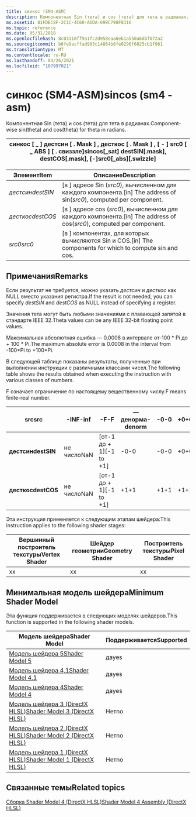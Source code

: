 ```yaml
---
title: синкос (SM4-ASM)
description: Компонентная Sin (тета) и cos (тета) для тета в радианах.
ms.assetid: 81FDEC8F-2C1C-4C60-A6DA-699C798F8316
ms.topic: reference
ms.date: 05/31/2018
ms.openlocfilehash: 8c03118ff9a1fc2d958eaa6eb1a550a6dbf672a2
ms.sourcegitcommit: b6fe9acffad983c14864b8fe0296f6025cb1f961
ms.translationtype: MT
ms.contentlocale: ru-RU
ms.lasthandoff: 04/26/2021
ms.locfileid: "107997021"
---
```

# <a name="sincos-sm4---asm"></a><span data-ttu-id="0204f-103">синкос (SM4-ASM)</span><span class="sxs-lookup"><span data-stu-id="0204f-103">sincos (sm4 - asm)</span></span>

<span data-ttu-id="0204f-104">Компонентная Sin (тета) и cos (тета) для тета в радианах.</span><span class="sxs-lookup"><span data-stu-id="0204f-104">Component-wise sin(theta) and cos(theta) for theta in radians.</span></span>



| <span data-ttu-id="0204f-105">синкос \[ \_ \] дестсин \[ . Mask \] , десткос \[ . Mask \] , \[ - \] src0 \[ \_ ABS \] \[ . свиззле\]</span><span class="sxs-lookup"><span data-stu-id="0204f-105">sincos\[\_sat\] destSIN\[.mask\], destCOS\[.mask\], \[-\]src0\[\_abs\]\[.swizzle\]</span></span> |
|------------------------------------------------------------------------------------|



 



| <span data-ttu-id="0204f-106">Элемент</span><span class="sxs-lookup"><span data-stu-id="0204f-106">Item</span></span>                                                                                               | <span data-ttu-id="0204f-107">Описание</span><span class="sxs-lookup"><span data-stu-id="0204f-107">Description</span></span>                                                           |
|----------------------------------------------------------------------------------------------------|-----------------------------------------------------------------------|
| <span data-ttu-id="0204f-108"><span id="destSIN"></span><span id="destsin"></span><span id="DESTSIN"></span>*дестсин*</span><span class="sxs-lookup"><span data-stu-id="0204f-108"><span id="destSIN"></span><span id="destsin"></span><span id="DESTSIN"></span>*destSIN*</span></span><br/> | <span data-ttu-id="0204f-109">\[в \] адресе Sin (*src0*), вычисленном для каждого компонента.</span><span class="sxs-lookup"><span data-stu-id="0204f-109">\[in\] The address of sin(*src0*), computed per component.</span></span><br/> |
| <span data-ttu-id="0204f-110"><span id="destCOS"></span><span id="destcos"></span><span id="DESTCOS"></span>*десткос*</span><span class="sxs-lookup"><span data-stu-id="0204f-110"><span id="destCOS"></span><span id="destcos"></span><span id="DESTCOS"></span>*destCOS*</span></span><br/> | <span data-ttu-id="0204f-111">\[в \] адресе cos (*src0*), вычисленном для каждого компонента.</span><span class="sxs-lookup"><span data-stu-id="0204f-111">\[in\] The address of cos(*src0*), computed per component.</span></span><br/> |
| <span data-ttu-id="0204f-112"><span id="src0"></span><span id="SRC0"></span>*src0*</span><span class="sxs-lookup"><span data-stu-id="0204f-112"><span id="src0"></span><span id="SRC0"></span>*src0*</span></span><br/>                                    | <span data-ttu-id="0204f-113">\[в \] компонентах, для которых вычисляются Sin и COS.</span><span class="sxs-lookup"><span data-stu-id="0204f-113">\[in\] The components for which to compute sin and cos.</span></span><br/>    |



 

## <a name="remarks"></a><span data-ttu-id="0204f-114">Примечания</span><span class="sxs-lookup"><span data-stu-id="0204f-114">Remarks</span></span>

<span data-ttu-id="0204f-115">Если результат не требуется, можно указать *дестсин* и *десткос* как NULL вместо указания регистра.</span><span class="sxs-lookup"><span data-stu-id="0204f-115">If the result is not needed, you can specify *destSIN* and *destCOS* as NULL instead of specifying a register.</span></span>

<span data-ttu-id="0204f-116">Значения тета могут быть любыми значениями с плавающей запятой в стандарте IEEE 32.</span><span class="sxs-lookup"><span data-stu-id="0204f-116">Theta values can be any IEEE 32-bit floating point values.</span></span>

<span data-ttu-id="0204f-117">Максимальная абсолютная ошибка — 0,0008 в интервале от-100 \* Pi до + 100 \* Pi.</span><span class="sxs-lookup"><span data-stu-id="0204f-117">The maximum absolute error is 0.0008 in the interval from -100\*Pi to +100\*Pi.</span></span>

<span data-ttu-id="0204f-118">В следующей таблице показаны результаты, полученные при выполнении инструкции с различными классами чисел.</span><span class="sxs-lookup"><span data-stu-id="0204f-118">The following table shows the results obtained when executing the instruction with various classes of numbers.</span></span>

<span data-ttu-id="0204f-119">F означает ограничение по настоящему вещественному числу.</span><span class="sxs-lookup"><span data-stu-id="0204f-119">F means finite-real number.</span></span>



| <span data-ttu-id="0204f-120">**src**</span><span class="sxs-lookup"><span data-stu-id="0204f-120">**src**</span></span>     | <span data-ttu-id="0204f-121">**-INF**</span><span class="sxs-lookup"><span data-stu-id="0204f-121">**-inf**</span></span> | <span data-ttu-id="0204f-122">**-F**</span><span class="sxs-lookup"><span data-stu-id="0204f-122">**-F**</span></span>       | <span data-ttu-id="0204f-123">**— денорма**</span><span class="sxs-lookup"><span data-stu-id="0204f-123">**-denorm**</span></span> | <span data-ttu-id="0204f-124">**-0**</span><span class="sxs-lookup"><span data-stu-id="0204f-124">**-0**</span></span> | <span data-ttu-id="0204f-125">**+0**</span><span class="sxs-lookup"><span data-stu-id="0204f-125">**+0**</span></span> | <span data-ttu-id="0204f-126">**+ денорма**</span><span class="sxs-lookup"><span data-stu-id="0204f-126">**+denorm**</span></span> | <span data-ttu-id="0204f-127">**+ F**</span><span class="sxs-lookup"><span data-stu-id="0204f-127">**+F**</span></span>       | <span data-ttu-id="0204f-128">**+ INF**</span><span class="sxs-lookup"><span data-stu-id="0204f-128">**+inf**</span></span> | <span data-ttu-id="0204f-129">**Не число**</span><span class="sxs-lookup"><span data-stu-id="0204f-129">**NaN**</span></span> |
|-------------|----------|--------------|-------------|--------|--------|-------------|--------------|----------|---------|
| <span data-ttu-id="0204f-130">**дестсин**</span><span class="sxs-lookup"><span data-stu-id="0204f-130">**destSIN**</span></span> | <span data-ttu-id="0204f-131">не число</span><span class="sxs-lookup"><span data-stu-id="0204f-131">NaN</span></span>      | <span data-ttu-id="0204f-132">\[от-1 до + 1\]</span><span class="sxs-lookup"><span data-stu-id="0204f-132">\[-1 to +1\]</span></span> | <span data-ttu-id="0204f-133">-0</span><span class="sxs-lookup"><span data-stu-id="0204f-133">-0</span></span>          | <span data-ttu-id="0204f-134">-0</span><span class="sxs-lookup"><span data-stu-id="0204f-134">-0</span></span>     | <span data-ttu-id="0204f-135">+0</span><span class="sxs-lookup"><span data-stu-id="0204f-135">+0</span></span>     | <span data-ttu-id="0204f-136">+0</span><span class="sxs-lookup"><span data-stu-id="0204f-136">+0</span></span>          | <span data-ttu-id="0204f-137">\[от-1 до + 1\]</span><span class="sxs-lookup"><span data-stu-id="0204f-137">\[-1 to +1\]</span></span> | <span data-ttu-id="0204f-138">Не число</span><span class="sxs-lookup"><span data-stu-id="0204f-138">NaN</span></span>      | <span data-ttu-id="0204f-139">Не число</span><span class="sxs-lookup"><span data-stu-id="0204f-139">NaN</span></span>     |
| <span data-ttu-id="0204f-140">**десткос**</span><span class="sxs-lookup"><span data-stu-id="0204f-140">**destCOS**</span></span> | <span data-ttu-id="0204f-141">не число</span><span class="sxs-lookup"><span data-stu-id="0204f-141">NaN</span></span>      | <span data-ttu-id="0204f-142">\[от-1 до + 1\]</span><span class="sxs-lookup"><span data-stu-id="0204f-142">\[-1 to +1\]</span></span> | <span data-ttu-id="0204f-143">+1</span><span class="sxs-lookup"><span data-stu-id="0204f-143">+1</span></span>          | <span data-ttu-id="0204f-144">+1</span><span class="sxs-lookup"><span data-stu-id="0204f-144">+1</span></span>     | <span data-ttu-id="0204f-145">+1</span><span class="sxs-lookup"><span data-stu-id="0204f-145">+1</span></span>     | <span data-ttu-id="0204f-146">+1</span><span class="sxs-lookup"><span data-stu-id="0204f-146">+1</span></span>          | <span data-ttu-id="0204f-147">\[от-1 до + 1\]</span><span class="sxs-lookup"><span data-stu-id="0204f-147">\[-1 to +1\]</span></span> | <span data-ttu-id="0204f-148">Не число</span><span class="sxs-lookup"><span data-stu-id="0204f-148">NaN</span></span>      | <span data-ttu-id="0204f-149">Не число</span><span class="sxs-lookup"><span data-stu-id="0204f-149">NaN</span></span>     |



 

<span data-ttu-id="0204f-150">Эта инструкция применяется к следующим этапам шейдера:</span><span class="sxs-lookup"><span data-stu-id="0204f-150">This instruction applies to the following shader stages:</span></span>



| <span data-ttu-id="0204f-151">Вершинный построитель текстуры</span><span class="sxs-lookup"><span data-stu-id="0204f-151">Vertex Shader</span></span> | <span data-ttu-id="0204f-152">Шейдер геометрии</span><span class="sxs-lookup"><span data-stu-id="0204f-152">Geometry Shader</span></span> | <span data-ttu-id="0204f-153">Построитель текстуры</span><span class="sxs-lookup"><span data-stu-id="0204f-153">Pixel Shader</span></span> |
|---------------|-----------------|--------------|
| <span data-ttu-id="0204f-154">x</span><span class="sxs-lookup"><span data-stu-id="0204f-154">x</span></span>             | <span data-ttu-id="0204f-155">x</span><span class="sxs-lookup"><span data-stu-id="0204f-155">x</span></span>               | <span data-ttu-id="0204f-156">x</span><span class="sxs-lookup"><span data-stu-id="0204f-156">x</span></span>            |



 

## <a name="minimum-shader-model"></a><span data-ttu-id="0204f-157">Минимальная модель шейдера</span><span class="sxs-lookup"><span data-stu-id="0204f-157">Minimum Shader Model</span></span>

<span data-ttu-id="0204f-158">Эта функция поддерживается в следующих моделях шейдеров.</span><span class="sxs-lookup"><span data-stu-id="0204f-158">This function is supported in the following shader models.</span></span>



| <span data-ttu-id="0204f-159">Модель шейдера</span><span class="sxs-lookup"><span data-stu-id="0204f-159">Shader Model</span></span>                                              | <span data-ttu-id="0204f-160">Поддерживается</span><span class="sxs-lookup"><span data-stu-id="0204f-160">Supported</span></span> |
|-----------------------------------------------------------|-----------|
| [<span data-ttu-id="0204f-161">Модель шейдера 5</span><span class="sxs-lookup"><span data-stu-id="0204f-161">Shader Model 5</span></span>](d3d11-graphics-reference-sm5.md)        | <span data-ttu-id="0204f-162">да</span><span class="sxs-lookup"><span data-stu-id="0204f-162">yes</span></span>       |
| [<span data-ttu-id="0204f-163">Модель шейдера 4,1</span><span class="sxs-lookup"><span data-stu-id="0204f-163">Shader Model 4.1</span></span>](dx-graphics-hlsl-sm4.md)              | <span data-ttu-id="0204f-164">да</span><span class="sxs-lookup"><span data-stu-id="0204f-164">yes</span></span>       |
| [<span data-ttu-id="0204f-165">Модель шейдера 4</span><span class="sxs-lookup"><span data-stu-id="0204f-165">Shader Model 4</span></span>](dx-graphics-hlsl-sm4.md)                | <span data-ttu-id="0204f-166">да</span><span class="sxs-lookup"><span data-stu-id="0204f-166">yes</span></span>       |
| [<span data-ttu-id="0204f-167">Модель шейдера 3 (DirectX HLSL)</span><span class="sxs-lookup"><span data-stu-id="0204f-167">Shader Model 3 (DirectX HLSL)</span></span>](dx-graphics-hlsl-sm3.md) | <span data-ttu-id="0204f-168">Нет</span><span class="sxs-lookup"><span data-stu-id="0204f-168">no</span></span>        |
| [<span data-ttu-id="0204f-169">Модель шейдера 2 (DirectX HLSL)</span><span class="sxs-lookup"><span data-stu-id="0204f-169">Shader Model 2 (DirectX HLSL)</span></span>](dx-graphics-hlsl-sm2.md) | <span data-ttu-id="0204f-170">Нет</span><span class="sxs-lookup"><span data-stu-id="0204f-170">no</span></span>        |
| [<span data-ttu-id="0204f-171">Модель шейдера 1 (DirectX HLSL)</span><span class="sxs-lookup"><span data-stu-id="0204f-171">Shader Model 1 (DirectX HLSL)</span></span>](dx-graphics-hlsl-sm1.md) | <span data-ttu-id="0204f-172">Нет</span><span class="sxs-lookup"><span data-stu-id="0204f-172">no</span></span>        |



 

## <a name="related-topics"></a><span data-ttu-id="0204f-173">Связанные темы</span><span class="sxs-lookup"><span data-stu-id="0204f-173">Related topics</span></span>

<dl> <dt>

[<span data-ttu-id="0204f-174">Сборка Shader Model 4 (DirectX HLSL)</span><span class="sxs-lookup"><span data-stu-id="0204f-174">Shader Model 4 Assembly (DirectX HLSL)</span></span>](dx-graphics-hlsl-sm4-asm.md)
</dt> </dl>

 

 





